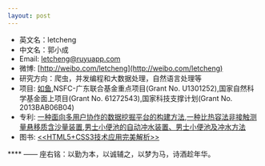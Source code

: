 ```yaml
---
layout: post
---
```


* 英文名：letcheng
* 中文名：郭小成
* Email: letcheng@ruyuapp.com
* 微博: [http://weibo.com/letcheng](http://weibo.com/letcheng)
* 研究方向：爬虫，并发编程和大数据处理，自然语言处理等
* 项目: [如鱼](http://www.ruyuapp.com),NSFC-广东联合基金重点项目(Grant No. U1301252),国家自然科学基金面上项目(Grant No. 61272543),国家科技支撑计划(Grant No. 2013BAB06B04)
* 专利: [一种面向多用户协作的数据挖掘平台的构建方法](http://www.soopat.com/Patent/201410059806),[一种比热容法非接触测量悬移质含沙量装置](http://www.soopat.com/Patent/201310398082),[男士小便池的自动冲水装置、男士小便池及冲水方法](http://www.soopat.com/Patent/201410132807)
* 图书: [<<HTML5+CSS3技术应用完美解析>>](http://baike.baidu.com/link?url=45RTScu131EOYi3IAUzR9gwlX0RbJz7MalMJwACaEZd9xvGAxLapMZvqCrQKgOrbVE7rd4aOFdfU9JFh6fHKDK)

**** —— 座右铭：以勤为本，以诚辅之，以梦为马，诗酒趁年华。